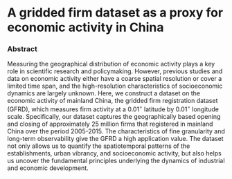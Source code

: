 # A gridded firm dataset as a proxy for economic activity in China

### Abstract

Measuring the geographical distribution of economic activity plays a key role in scientific research and policymaking. However, previous studies and data on economic activity either have a coarse spatial resolution or cover a limited time span, and the high-resolution characteristics of socioeconomic dynamics are largely unknown. Here, we construct a dataset on the economic activity of mainland China, the gridded firm registration dataset (GFRD), which measures firm activity at a 0.01$^{\circ}$  latitude by 0.01$^{\circ}$  longitude scale. Specifically, our dataset captures the geographically based opening and closing of approximately 25 million firms that registered in mainland China over the period 2005-2015. The characteristics of fine granularity and long-term observability give the GFRD a high application value. The dataset not only allows us to quantify the spatiotemporal patterns of the establishments, urban vibrancy, and socioeconomic activity, but also helps us uncover the fundamental principles underlying the dynamics of industrial and economic development.
